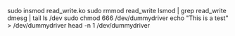 sudo insmod read_write.ko
sudo rmmod read_write
lsmod | grep read_write
dmesg | tail
ls /dev
sudo chmod 666 /dev/dummydriver
echo "This is a test" > /dev/dummydriver
head -n 1 /dev/dummydriver